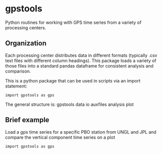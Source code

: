 # gpstools

Python routines for working with GPS time series from a variety of processing centers. 

## Organization

Each processing center distributes data in different formats (typically .csv text files with different column headings). This package loads a variety of those files into a standard pandas dataframe for consistent analysis and comparison.

This is a python package that can be used in scripts via an import statement:

```
import gpstools as gps
```

The general structure is:
gpstools
    data
    io
    auxfiles
    analysis
    plot


## Brief example

Load a gps time series for a specific PBO station from UNGL and JPL and compare the vertical component time series on a plot 

```
import gpstools as gps
```
